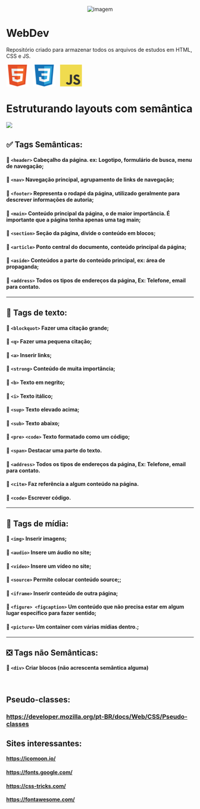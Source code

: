 <p align="center">
<img  src="https://i.imgur.com/Qw2WifW.gif" alt="imagem" >

# WebDev
Repositório criado para armazenar todos os arquivos de estudos em HTML, CSS e JS.
  
<img src="https://raw.githubusercontent.com/devicons/devicon/master/icons/html5/html5-original.svg" alt="imagem" width="60"> &nbsp;
<img src="https://raw.githubusercontent.com/devicons/devicon/master/icons/css3/css3-original.svg" alt="imagem" width="60"> &nbsp;
<img src="https://raw.githubusercontent.com/devicons/devicon/master/icons/javascript/javascript-original.svg" alt="imagem" width="60"> &nbsp;
<br>

# Estruturando layouts com semântica
<img src="https://i.pinimg.com/originals/37/1d/b8/371db84b01a8b6ecc9add7131abba6dd.gif" width="400px">


## ✅ **Tags Semânticas:**
#### 📌 `<header>` Cabeçalho da página. ex: Logotipo, formulário de busca, menu de navegação;
#### 📌 `<nav>` Navegação principal, agrupamento de links de navegação;
#### 📌 `<footer>` Representa o rodapé da página, utilizado geralmente para descrever informações de autoria;
#### 📌 `<main>` Conteúdo principal da página, o de maior importância. É importante que a página tenha apenas uma tag main;
#### 📌 `<section>` Seção da página, divide o conteúdo em blocos;
#### 📌 `<article>` Ponto central do documento, conteúdo principal da página;
#### 📌 `<aside>` Conteúdos a parte do conteúdo principal, ex: área de propaganda;
#### 📌 `<address>` Todos os tipos de endereços da página, Ex: Telefone, email para contato.

<hr>

## 📄 **Tags de texto:**
#### 📌 `<blockquot>` Fazer uma citação grande;
#### 📌 `<q>` Fazer uma pequena citação;
#### 📌 `<a>` Inserir links;
#### 📌 `<strong>` Conteúdo de muita importância;
#### 📌 `<b>` Texto em negrito;
#### 📌 `<i>` Texto itálico;
#### 📌 `<sup>` Texto elevado acima;
#### 📌 `<sub>` Texto abaixo;
#### 📌 `<pre>` `<code>` Texto formatado como um código;
#### 📌 `<span>` Destacar uma parte do texto.
#### 📌 `<address>` Todos os tipos de endereços da página, Ex: Telefone, email para contato.
#### 📌 `<cite>` Faz referência a algum conteúdo na página.
#### 📌 `<code>` Escrever código.

<hr>

## 📼 **Tags de mídia:**
#### 📌 `<img>` Inserir imagens;
#### 📌 `<audio>` Insere um áudio no site;
#### 📌 `<video>` Insere um vídeo no site;
#### 📌 `<source>` Permite colocar conteúdo source;;
#### 📌 `<iframe>` Inserir conteúdo de outra página;
#### 📌 `<figure> <figcaption>` Um conteúdo que não precisa estar em algum lugar específico para fazer sentido;
#### 📌 `<picture>` Um container com várias mídias dentro.;

<hr>

## ❎ **Tags não Semânticas:**
#### 📌 `<div>` Criar blocos (não acrescenta semântica alguma)
  
<br>

## **Pseudo-classes:**
### https://developer.mozilla.org/pt-BR/docs/Web/CSS/Pseudo-classes

## **Sites interessantes:**
#### https://icomoon.io/ <br>
#### https://fonts.google.com/ <br>
#### https://css-tricks.com/
#### https://fontawesome.com/
